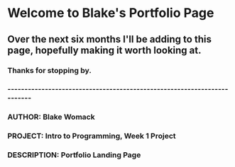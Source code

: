 # Welcome to Blake's Portfolio Page

## Over the next six months I'll be adding to this page, hopefully making it worth looking at.

### Thanks for stopping by.

### ------------------------------------------------------------------------
### AUTHOR: Blake Womack
### PROJECT: Intro to Programming, Week 1 Project
### DESCRIPTION: Portfolio Landing Page
